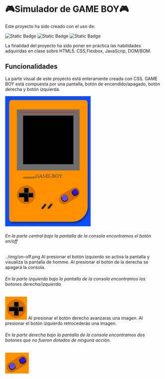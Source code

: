 # 🎮Simulador de GAME BOY🎮

Este proyecto ha sido creado con el uso de:

![Static Badge](https://img.shields.io/badge/HTML5-orange?style=for-the-badge&logo=html5&logoColor=orange&labelColor=black&color=black)
![Static Badge](https://img.shields.io/badge/Javascript%20-%20yellow?style=for-the-badge&logo=Javascript&logoColor=e8d44d&labelColor=black&color=black)
![Static Badge](https://img.shields.io/badge/CSS3-%20yellow?style=for-the-badge&logo=CSS3&logoColor=0274b5&labelColor=black&color=black)

La finalidad del proyecto ha sido poner en práctica las habilidades adquiridas en clase sobre HTML5. CSS,Flexbox, JavaScrip, DOM/BOM.

## Funcionalidades

La parte visual de este proyecto está enteramente creada con CSS. GAME BOY está compuesta por una pantalla, botón de encendido/apagado, botón derecha y botón izquierda.

![](./img/game_boy.png)
###### En la parte central bajo la pantalla de la consola encontramos el botón on/off
../img/on-off.png
Al presionar el botón izquierdo se activa la pantalla y visualiza la pantalla de homme.
Al presionar el botón de la derecha se apagará la consola.

###### En la parte izquierda bajo la pantalla de la consola encontramos los botones derecha/izquierda.

![](./img/derecha-izquierda.png)
Al presionar el botón derecho avanzaras una imagen.
Al presionar el botón izquierdo retrocederás una imagen.

###### En la parte derecha bajo la pantalla de la consola encontramos dos botones que no fueron dotados de ninguna acción.
![](./img/botones-extra.png)




